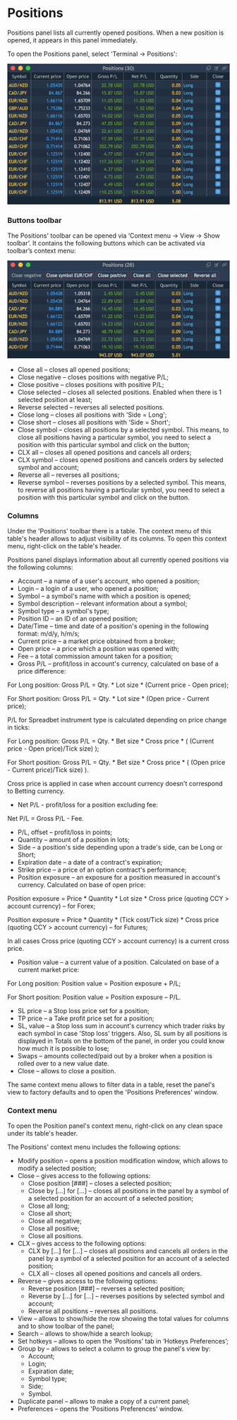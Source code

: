 # Positions

Positions panel lists all currently opened positions. When a new position is opened, it appears in this panel immediately.

To open the Positions panel, select 'Terminal -&gt; Positions':

![](../../.gitbook/assets/11p.png)

### **Buttons toolbar**

The Positions' toolbar can be opened via ‘Context menu -&gt; View -&gt; Show toolbar’. It contains the following buttons which can be activated via toolbar’s context menu:

![](../../.gitbook/assets/21p-small.png)

* Close all – closes all opened positions;
* Close negative – closes positions with negative P/L;
* Close positive – closes positions with positive P/L;
* Close selected – closes all selected positions. Enabled when there is 1 selected position at least;
* Reverse selected – reverses all selected positions.
* Close long – closes all positions with 'Side = Long';
* Close short – closes all positions with 'Side = Short';
* Close symbol – closes all positions by a selected symbol. This means, to close all positions having a particular symbol, you need to select a position with this particular symbol and click on the button;
* CLX all – closes all opened positions and cancels all orders;
* CLX symbol – closes opened positions and cancels orders by selected symbol and account;
* Reverse all – reverses all positions;
* Reverse symbol – reverses positions by a selected symbol. This means, to reverse all positions having a particular symbol, you need to select a position with this particular symbol and click on the button.

### Columns

Under the 'Positions' toolbar there is a table. The context menu of this table's header allows to adjust visibility of its columns. To open this context menu, right-click on the table's header.

Positions panel displays information about all currently opened positions via the following columns:

* Account – a name of a user's account, who opened a position;
* Login – a login of a user, who opened a position;
* Symbol – a symbol's name with which a position is opened;
* Symbol description – relevant information about a symbol;
* Symbol type – a symbol's type;
* Position ID – an ID of an opened position;
* Date/Time – time and date of a position's opening in the following format: m/d/y, h/m/s;
* Current price – a market price obtained from a broker;
* Open price – a price which a position was opened with;
* Fee – a total commission amount taken for a position;
* Gross P/L – profit/loss in account's currency, calculated on base of a price difference:

For Long position: Gross P/L = Qty. \* Lot size \* \(Current price - Open price\);

For Short position: Gross P/L = Qty. \* Lot size \* \(Open price - Current price\);

P/L for Spreadbet instrument type is calculated depending on price change in ticks:

For Long position: Gross P/L = Qty. \* Bet size \* Cross price \* \( \(Current price - Open price\)/Tick size\) \);

For Short position: Gross P/L = Qty. \* Bet size \* Cross price \* \( \(Open price - Current price\)/Tick size\) \).

Cross price is applied in case when account currency doesn't correspond to Betting currency.

* Net P/L - profit/loss for a position excluding fee:

Net P/L = Gross P/L - Fee.

* P/L, offset – profit/loss in points;
* Quantity – amount of a position in lots;
* Side – a position's side depending upon a trade's side, can be Long or Short;
* Expiration date – a date of a contract's expiration;
* Strike price – a price of an option contract's performance;
* Position exposure – an exposure for a position measured in account's currency. Calculated on base of open price:

Position exposure = Price \* Quantity \* Lot size \* Cross price \(quoting CCY &gt; account currency\) – for Forex;

Position exposure = Price \* Quantity \* \(Tick cost/Tick size\) \* Cross price \(quoting CCY &gt; account currency\) – for Futures;

In all cases Cross price \(quoting CCY &gt; account currency\) is a current cross price.

* Position value – a current value of a position. Calculated on base of a current market price:

For Long position: Position value = Position exposure + P/L;

For Short position: Position value = Position exposure – P/L.

* SL price – a Stop loss price set for a position;
* TP price – a Take profit price set for a position;
* SL, value – a Stop loss sum in account's currency which trader risks by each symbol in case 'Stop loss' triggers. Also, SL sum by all positions is displayed in Totals on the bottom of the panel, in order you could know how much it is possible to lose;
* Swaps – amounts collected/paid out by a broker when a position is rolled over to a new value date.
* Close – allows to close a position.

The same context menu allows to filter data in a table, reset the panel's view to factory defaults and to open the 'Positions Preferences' window.

### Context menu

To open the Position panel's context menu, right-click on any clean space under its table's header.

The Positions' context menu includes the following options:

* Modify position – opens a position modification window, which allows to modify a selected position;
* Close – gives access to the following options:
  * Close position \[\#\#\#\] – closes a selected position;
  * Close by \[...\] for \[...\] – closes all positions in the panel by a symbol of a selected position for an account of a selected position;
  * Close all long;
  * Close all short;
  * Close all negative;
  * Close all positive;
  * Close all positions.
* CLX – gives access to the following options:
  * CLX by \[...\] for \[...\] – closes all positions and cancels all orders in the panel by a symbol of a selected position for an account of a selected position;
  * CLX all – closes all opened positions and cancels all orders.
* Reverse – gives access to the following options:
  * Reverse position \[\#\#\#\] – reverses a selected position;
  * Reverse by \[...\] for \[...\] – reverses positions by selected symbol and account;
  * Reverse all positions – reverses all positions.
* View – allows to show/hide the row showing the total values for columns and to show toolbar of the panel;
* Search – allows to show/hide a search lookup;
* Set hotkeys – allows to open the ‘Positions’ tab in ‘Hotkeys Preferences’;
* Group by – allows to select a column to group the panel's view by:
  * Account;
  * Login;
  * Expiration date;
  * Symbol type;
  * Side;
  * Symbol.
* Duplicate panel – allows to make a copy of a current panel;
* Preferences – opens the 'Positions Preferences' window.

